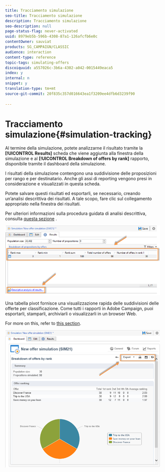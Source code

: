 ```yaml
---
title: Tracciamento simulazione
seo-title: Tracciamento simulazione
description: Tracciamento simulazione
seo-description: null
page-status-flag: never-activated
uuid: 8979eb5b-596b-4308-87a1-126afcfb6e0c
contentOwner: sauviat
products: SG_CAMPAIGN/CLASSIC
audience: interaction
content-type: reference
topic-tags: simulating-offers
discoiquuid: a557026c-3b6a-4302-a042-0015449eaca5
index: y
internal: n
snippet: y
translation-type: tm+mt
source-git-commit: 20f835c357d016643ea1f3209ee4dfb6d3239f90

---
```



# Tracciamento simulazione{#simulation-tracking}

Al termine della simulazione, potete analizzarne il risultato tramite la **[!UICONTROL Results]** scheda che viene aggiunta alla finestra della simulazione e al **[!UICONTROL Breakdown of offers by rank]** rapporto, disponibile tramite il dashboard della simulazione.

I risultati della simulazione contengono una suddivisione delle proposizioni per rango e per destinatario. Anche gli assi di reporting vengono presi in considerazione e visualizzati in questa scheda.

Potete salvare questi risultati ed esportarli, se necessario, creando un’analisi descrittiva dei risultati. A tale scopo, fare clic sul collegamento appropriato nella finestra dei risultati.

Per ulteriori informazioni sulla procedura guidata di analisi descrittiva, consulta [questa sezione](../../reporting/using/about-descriptive-analysis.md) .

![](assets/offer_simulation_012.png)

Una tabella pivot fornisce una visualizzazione rapida delle suddivisioni delle offerte per classificazione. Come tutti i rapporti in Adobe Campaign, puoi esportarli, stamparli, archiviarli o visualizzarli in un browser Web.

For more on this, refer to [this section](../../reporting/using/actions-on-reports.md).

![](assets/offer_simulation_013.png)

